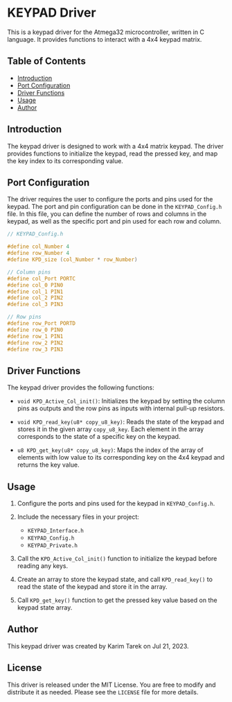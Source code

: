 # KEYPAD Driver

This is a keypad driver for the Atmega32 microcontroller, written in C language. It provides functions to interact with a 4x4 keypad matrix.

## Table of Contents

- [Introduction](#introduction)
- [Port Configuration](#port-configuration)
- [Driver Functions](#driver-functions)
- [Usage](#usage)
- [Author](#author)

## Introduction

The keypad driver is designed to work with a 4x4 matrix keypad. The driver provides functions to initialize the keypad, read the pressed key, and map the key index to its corresponding value.

## Port Configuration

The driver requires the user to configure the ports and pins used for the keypad. The port and pin configuration can be done in the `KEYPAD_Config.h` file. In this file, you can define the number of rows and columns in the keypad, as well as the specific port and pin used for each row and column.

```c
// KEYPAD_Config.h

#define col_Number 4
#define row_Number 4
#define KPD_size (col_Number * row_Number)

// Column pins
#define col_Port PORTC
#define col_0 PIN0
#define col_1 PIN1
#define col_2 PIN2
#define col_3 PIN3

// Row pins
#define row_Port PORTD
#define row_0 PIN0
#define row_1 PIN1
#define row_2 PIN2
#define row_3 PIN3
```

## Driver Functions

The keypad driver provides the following functions:

- `void KPD_Active_Col_init()`: Initializes the keypad by setting the column pins as outputs and the row pins as inputs with internal pull-up resistors.

- `void KPD_read_key(u8* copy_u8_key)`: Reads the state of the keypad and stores it in the given array `copy_u8_key`. Each element in the array corresponds to the state of a specific key on the keypad.

- `u8 KPD_get_key(u8* copy_u8_key)`: Maps the index of the array of elements with low value to its corresponding key on the 4x4 keypad and returns the key value.

## Usage

1. Configure the ports and pins used for the keypad in `KEYPAD_Config.h`.

2. Include the necessary files in your project:

   - `KEYPAD_Interface.h`
   - `KEYPAD_Config.h`
   - `KEYPAD_Private.h`

3. Call the `KPD_Active_Col_init()` function to initialize the keypad before reading any keys.

4. Create an array to store the keypad state, and call `KPD_read_key()` to read the state of the keypad and store it in the array.

5. Call `KPD_get_key()` function to get the pressed key value based on the keypad state array.

## Author

This keypad driver was created by Karim Tarek on Jul 21, 2023.

## License

This driver is released under the MIT License. You are free to modify and distribute it as needed. Please see the `LICENSE` file for more details.
